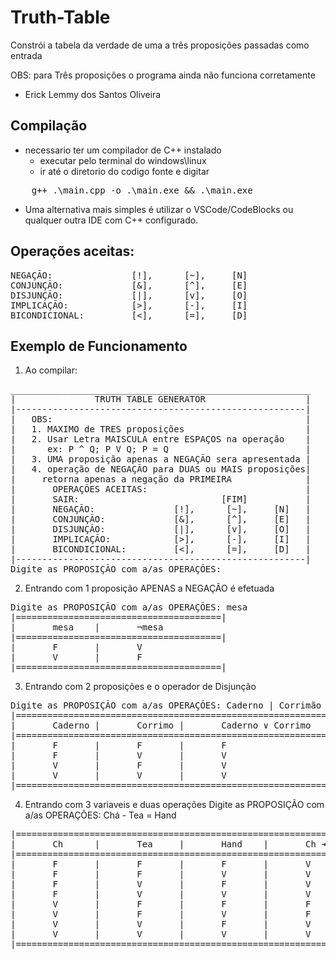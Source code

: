 # Truth-Table
Constrói a tabela da verdade de uma a três proposições passadas como entrada

OBS: para Três proposições o programa ainda não funciona corretamente
- Erick Lemmy dos Santos Oliveira

## Compilação
- necessario ter um compilador de C++ instalado
    - executar pelo terminal do windows\linux 
    - ir até o diretorio do codigo fonte e digitar
<pre>
    g++ .\main.cpp -o .\main.exe && .\main.exe
</pre>
- Uma alternativa mais simples é utilizar o VSCode/CodeBlocks ou qualquer outra IDE com C++ configurado. 

## Operações aceitas:
<pre>
NEGAÇÃO:               [!],      [~],     [N]   
CONJUNÇÃO:             [&],      [^],     [E]   
DISJUNÇÃO:             [|],      [v],     [O]   
IMPLICAÇÃO:            [>],      [-],     [I]   
BICONDICIONAL:         [<],      [=],     [D] 
</pre>

## Exemplo de Funcionamento
1. Ao compilar:
<pre>
_________________________________________________________
|               TRUTH TABLE GENERATOR                   |
|-------------------------------------------------------|
|   OBS:                                                |
|   1. MAXIMO de TRES proposições                       |
|   2. Usar Letra MAISCULA entre ESPAÇOS na operação    |
|      ex: P ^ Q; P V Q; P = Q                          |
|   3. UMA proposição apenas a NEGAÇÃO sera apresentada |
|   4. operação de NEGAÇÃO para DUAS ou MAIS proposições|
|     retorna apenas a negação da PRIMEIRA              |
|       OPERAÇÕES ACEITAS:                              |
|       SAIR:                           [FIM]           |
|       NEGAÇÃO:               [!],      [~],     [N]   |
|       CONJUNÇÃO:             [&],      [^],     [E]   |
|       DISJUNÇÃO:             [|],      [v],     [O]   |
|       IMPLICAÇÃO:            [>],      [-],     [I]   |
|       BICONDICIONAL:         [<],      [=],     [D]   |
|-------------------------------------------------------|
Digite as PROPOSIÇÃO com a/as OPERAÇÕES:
</pre>

2. Entrando com 1 proposição APENAS a NEGAÇÃO é efetuada
<pre>
Digite as PROPOSIÇÃO com a/as OPERAÇÕES: mesa
|=======================================|
|       mesa    |       ¬mesa
|=======================================|
|       F       |       V
|       V       |       F
|=======================================|
</pre>
3. Entrando com 2 proposições e o operador de Disjunção
<pre>
Digite as PROPOSIÇÃO com a/as OPERAÇÕES: Caderno | Corrimão
|===========================================================|
|       Caderno |       Corrimo |       Caderno ∨ Corrimo
|===========================================================|
|       F       |       F       |       F
|       F       |       V       |       V
|       V       |       F       |       V
|       V       |       V       |       V
|===========================================================|
</pre>

4. Entrando com 3 variaveis e duas operações 
Digite as PROPOSIÇÃO com a/as OPERAÇÕES: Chá - Tea = Hand
<pre>
|===============================================================================|
|       Ch      |       Tea     |       Hand    |       Ch ➔  Tea ➔  Hand
|===============================================================================|
|       F       |       F       |       F       |       V
|       F       |       F       |       V       |       V
|       F       |       V       |       F       |       V
|       F       |       V       |       V       |       V
|       V       |       F       |       F       |       F
|       V       |       F       |       V       |       F
|       V       |       V       |       F       |       V
|       V       |       V       |       V       |       V
|===============================================================================|
</pre>